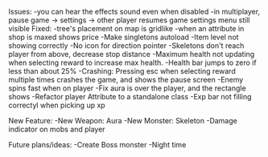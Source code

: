 Issues:
	-you can hear the effects sound even when disabled
	-in multiplayer, pause game -> settings -> other player resumes game settings menu still visible
Fixed:
	-tree's placement on map is gridlike
	-when an attribute in shop is maxed shows price
	-Make singletons autoload
	-Item level not showing correctly
	-No icon for direction pointer
	-Skeletons don't reach player from above, decrease stop distance
	-Maximum health not updating when selecting reward to increase max health.
	-Health bar jumps to zero if less than about 25%
	-Crashing: Pressing esc when selecting reward multiple times crashes the game, and shows the pause screen
	-Enemy spins fast when on player
	-Fix aura is over the player, and the rectangle shows
	-Refactor player Attribute to a standalone class
	-Exp bar not filling correctyl when picking up xp

New Feature:
	-New Weapon: Aura
	-New Monster: Skeleton
	-Damage indicator on mobs and player

Future plans/ideas:
	-Create Boss monster
	-Night time
